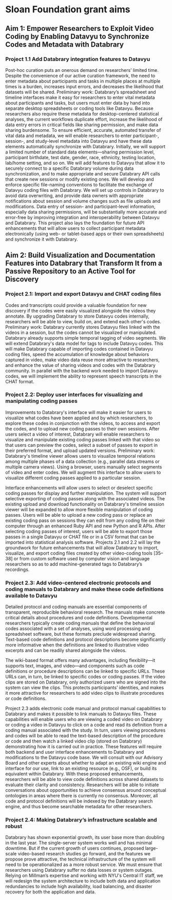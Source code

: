 Sloan Foundation grant aims
===========================

Aim 1: Empower Researchers to Exploit Video Coding by Enabling Datavyu to Synchronize Codes and Metadata with Databrary
-----------------------------------------------------------------------------------------------------------------------

### Project 1.1 Add Databrary integration features to Datavyu

Post-hoc curation puts an onerous demand on researchers’ limited time. Despite the convenience of our active curation framework, the need to enter metadata about participants and tasks in multiple places at multiple times is a burden, increases input errors, and decreases the likelihood that datasets will be shared. Preliminary work: Databrary’s spreadsheet and timeline interfaces make it easy for researchers to enter vital metadata about participants and tasks, but users must enter data by hand into separate desktop spreadsheets or coding tools like Datavyu. Because researchers also require these metadata for desktop-centered statistical analyses, the current workflows duplicate effort, increase the likelihood of data entry errors in critical fields like sharing permission, and make data sharing burdensome. To ensure efficient, accurate, automated transfer of vital data and metadata, we will enable researchers to enter participant-, session-, and study-level metadata into Datavyu and have these data elements automatically synchronize with Databrary. Initially, we will support a limited number of standard data elements—sharing permission level, participant birthdate, test date, gender, race, ethnicity, testing location, lab/home setting, and so on. We will add features to Datavyu that allow it to securely connect to a specific Databrary volume during data synchronization, and to make appropriate and secure Databrary API calls that create new sessions or modify existing ones. We will develop and enforce specific file-naming conventions to facilitate the exchange of Datavyu coding files with Databrary. We will set up controls in Databrary to avoid data overwriting, and provide data owners with appropriate notifications about session and volume changes such as file uploads and modifications. Data entry of session- and participant-level information, especially data sharing permissions, will be substantially more accurate and error-free by improving integration and interoperability between Datavyu and Databrary. This project also lays the foundation for future API enhancements that will allow users to collect participant metadata electronically (using web- or tablet-based apps or their own spreadsheets) and synchronize it with Databrary.

Aim 2: Build Visualization and Documentation Features into Databrary that Transform It from a Passive Repository to an Active Tool for Discovery
------------------------------------------------------------------------------------------------------------------------------------------------

### Project 2.1: Import and export Datavyu and CHAT coding files

Codes and transcripts could provide a valuable foundation for new discovery if the codes were easily visualized alongside the videos they annotate. By upgrading Databrary to store Datavyu codes internally, researchers will be able to view, build on, and extend each other's codes. Preliminary work: Databrary currently stores Datavyu files linked with the videos in a session, but the codes cannot be visualized or manipulated. Databrary already supports simple temporal tagging of video segments. We will extend Databrary's data model for tags to include Datavyu codes. This will make Databrary capable of importing codes contained in Datavyu coding files, speed the accumulation of knowledge about behaviors captured in video, make video data reuse more attractive to researchers, and enhance the value of sharing videos and codes with the Databrary community. In parallel with the backend work needed to import Datavyu codes, we will implement the ability to represent speech transcripts in the CHAT format.

### Project 2.2: Deploy user interfaces for visualizing and manipulating coding passes

Improvements to Databrary's interface will make it easier for users to visualize what codes have been applied and by which researchers, to explore these codes in conjunction with the videos, to access and export the codes, and to upload new coding passes to their own sessions. After users select a video of interest, Databrary will enable researchers to visualize and manipulate existing coding passes linked with that video so that users can preview the codes, select a subset of passes to export in their preferred format, and upload updated versions. Preliminary work: Databrary's timeline viewer allows users to visualize temporal relations among multiple phases of a data collection (e.g., parallel data streams or multiple camera views). Using a browser, users manually select segments of video and enter codes. We will augment this interface to allow users to visualize different coding passes applied to a particular session.

Interface enhancements will allow users to select or deselect specific coding passes for display and further manipulation. The system will support selective exporting of coding passes along with the associated videos. The existing upload and download functionality on Databrary's timeline session viewer will be expanded to allow more flexible manipulation of coding passes. Users will be able to upload a new coding pass or replace an existing coding pass on sessions they can edit from any coding file on their computer through an enhanced Ruby API and new Python and R APIs. After selecting coding passes of interest, users will be able to export those passes in a single Datavyu or CHAT file or in a CSV format that can be imported into statistical analysis software. Projects 2.1 and 2.2 will lay the groundwork for future enhancements that will allow Databrary to import, visualize, and export coding files created by other video-coding tools \[35–38\] or from custom software used by computer vision and language researchers so as to add machine-generated tags to Databrary’s recordings.

### Project 2.3: Add video-centered electronic protocols and coding manuals to Databrary and make these code definitions available to Datavyu

Detailed protocol and coding manuals are essential components of transparent, reproducible behavioral research. The manuals make concrete critical details about procedures and code definitions. Developmental researchers typically create coding manuals that define the behavioral codes associated with a set of analyses, using word processing and spreadsheet software, but these formats preclude widespread sharing. Text-based code definitions and protocol descriptions become significantly more informative when the definitions are linked to illustrative video excerpts and can be readily shared alongside the videos.

The wiki-based format offers many advantages, including flexibility—it supports text, images, and video—and components such as code definitions or procedure descriptions can be linked to specific URLs. These URLs can, in turn, be linked to specific codes or coding passes. If the video clips are stored on Databrary, only authorized users who are signed into the system can view the clips. This protects participants’ identities, and makes it more attractive for researchers to add video clips to illustrate procedures or code definitions.

Project 2.3 adds electronic code manual and protocol manual capabilities to Databrary and makes it possible to link manuals to Datavyu files. These capabilities will enable users who are viewing a coded video on Databrary or coding a video in Datavyu to click on a code and read its definition from a coding manual associated with the study. In turn, users viewing procedures and codes will be able to read the text-based description of the procedure or code and then watch a linked video clip (stored on Databrary) demonstrating how it is carried out in practice. These features will require both backend and user interface enhancements to Databrary and modifications to the Datavyu code base. We will consult with our Advisory Board and other experts about whether to adapt an existing wiki engine and interface for our use, link to an existing resource (e.g., OSF), or build its equivalent within Databrary. With these proposed enhancements, researchers will be able to view code definitions across shared datasets to evaluate their clarity and consistency. Researchers will be able to initiate conversations about opportunities to achieve consensus around conceptual ontologies in areas where there is currently no consensus. Moreover, all code and protocol definitions will be indexed by the Databrary search engine, and thus become searchable metadata for other researchers.

### Project 2.4: Making Databrary’s infrastructure scalable and robust

Databrary has shown exponential growth, its user base more than doubling in the last year. The single-server system works well and has minimal downtime. But if the current growth of users continues, proposed large-scale video-based research studies go forward, and the features we propose prove attractive, the technical infrastructure of the system will need to be operationalized as a more robust service. We must ensure that researchers using Databrary suffer no data losses or system outages. Relying on Millman’s expertise and working with NYU's Central IT staff, we will redesign the system architecture to include both data and application redundancies to include high availability, load balancing, and disaster recovery for both the application and data.
